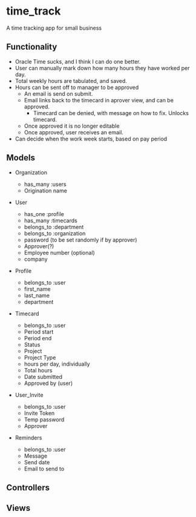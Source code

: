 # time_track
A time tracking app for small business

## Functionality
* Oracle Time sucks, and I think I can do one better.
* User can manually mark down how many hours they have worked per day.
* Total weekly hours are tabulated, and saved.
* Hours can be sent off to manager to be approved
	- An email is send on submit.
	- Email links back to the timecard in aprover view, and can be approved.
		- Timecard can be denied, with message on how to fix. Unlocks timecard.
	- Once approved it is no longer editable
	- Once approved, user receives an email.
* Can decide when the work week starts, based on pay period

## Models
* Organization
	* has_many :users
	- Origination name

* User
	* has_one :profile
	* has_many :timecards
	* belongs_to :department
	* belongs_to :organization
	- password (to be set randomly if by approver)
	- Approver(?)
	- Employee number (optional)
	- company

* Profile
	* belongs_to :user
	- first_name
	- last_name
	- department

* Timecard
	* belongs_to :user
	- Period start
	- Period end
	- Status
	- Project
	- Project Type
	- hours per day, individually
	- Total hours
	- Date submitted
	- Approved by (user)

* User_Invite
	* belongs_to :user
	- Invite Token
	- Temp password
	- Approver

* Reminders
	* belongs_to :user
	- Message
	- Send date
	- Email to send to

## Controllers

## Views